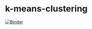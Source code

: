 # k-means-clustering
[![Binder](https://mybinder.org/badge_logo.svg)](https://mybinder.org/v2/gh/lucasbxyz/k-means-clustering/HEAD)
